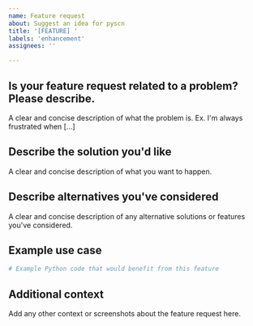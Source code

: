 ```yaml
---
name: Feature request
about: Suggest an idea for pyscn
title: '[FEATURE] '
labels: 'enhancement'
assignees: ''

---
```


## Is your feature request related to a problem? Please describe.
A clear and concise description of what the problem is. Ex. I'm always frustrated when [...]

## Describe the solution you'd like
A clear and concise description of what you want to happen.

## Describe alternatives you've considered
A clear and concise description of any alternative solutions or features you've considered.

## Example use case
```python
# Example Python code that would benefit from this feature
```

## Additional context
Add any other context or screenshots about the feature request here.
